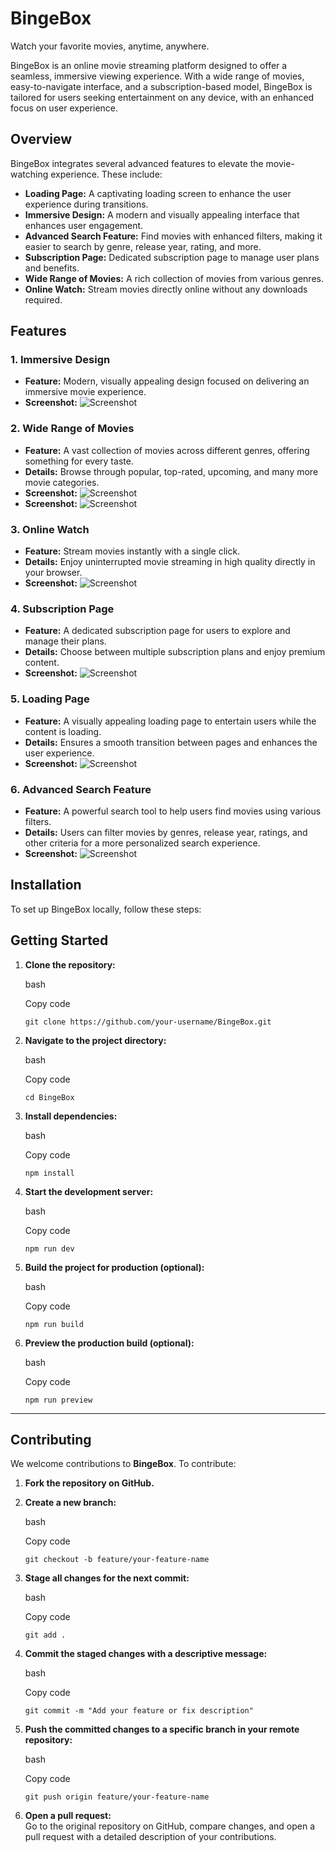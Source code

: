# BingeBox
Watch your favorite movies, anytime, anywhere.

BingeBox is an online movie streaming platform designed to offer a seamless, immersive viewing experience. With a wide range of movies, easy-to-navigate interface, and a subscription-based model, BingeBox is tailored for users seeking entertainment on any device, with an enhanced focus on user experience.

## Overview
BingeBox integrates several advanced features to elevate the movie-watching experience. These include:

- **Loading Page:** A captivating loading screen to enhance the user experience during transitions.
- **Immersive Design:** A modern and visually appealing interface that enhances user engagement.
- **Advanced Search Feature:** Find movies with enhanced filters, making it easier to search by genre, release year, rating, and more.
- **Subscription Page:** Dedicated subscription page to manage user plans and benefits.
- **Wide Range of Movies:** A rich collection of movies from various genres.
- **Online Watch:** Stream movies directly online without any downloads required.

## Features

### 1. Immersive Design
- **Feature:** Modern, visually appealing design focused on delivering an immersive movie experience.
- **Screenshot:** ![Screenshot](./public/readmeBinge.png)


### 2. Wide Range of Movies
- **Feature:** A vast collection of movies across different genres, offering something for every taste.
- **Details:** Browse through popular, top-rated, upcoming, and many more movie categories.
- **Screenshot:** ![Screenshot](./public/readme1.png)
- **Screenshot:** ![Screenshot](./public/readme2.png)

### 3. Online Watch
- **Feature:** Stream movies instantly with a single click.
- **Details:** Enjoy uninterrupted movie streaming in high quality directly in your browser.
- **Screenshot:** ![Screenshot](./public/readme6.png)

### 4. Subscription Page
- **Feature:** A dedicated subscription page for users to explore and manage their plans.
- **Details:** Choose between multiple subscription plans and enjoy premium content.
- **Screenshot:** ![Screenshot](./public/readme4.png)

### 5. Loading Page
- **Feature:** A visually appealing loading page to entertain users while the content is loading.
- **Details:** Ensures a smooth transition between pages and enhances the user experience.
- **Screenshot:** ![Screenshot](./public/readme7.png)

### 6. Advanced Search Feature
- **Feature:** A powerful search tool to help users find movies using various filters.
- **Details:** Users can filter movies by genres, release year, ratings, and other criteria for a more personalized search experience.
- **Screenshot:** ![Screenshot](./public/readme5.png)

## Installation
To set up BingeBox locally, follow these steps:

Getting Started
---------------

1.  **Clone the repository:**

    bash

    Copy code

    `git clone https://github.com/your-username/BingeBox.git`

2.  **Navigate to the project directory:**

    bash

    Copy code

    `cd BingeBox`

3.  **Install dependencies:**

    bash

    Copy code

    `npm install`

4.  **Start the development server:**

    bash

    Copy code

    `npm run dev`

5.  **Build the project for production (optional):**

    bash

    Copy code

    `npm run build`

6.  **Preview the production build (optional):**

    bash

    Copy code

    `npm run preview`

* * * * *

Contributing
------------

We welcome contributions to **BingeBox**. To contribute:

1.  **Fork the repository on GitHub.**

2.  **Create a new branch:**

    bash

    Copy code

    `git checkout -b feature/your-feature-name`

3.  **Stage all changes for the next commit:**

    bash

    Copy code

    `git add .`

4.  **Commit the staged changes with a descriptive message:**

    bash

    Copy code

    `git commit -m "Add your feature or fix description"`

5.  **Push the committed changes to a specific branch in your remote repository:**

    bash

    Copy code

    `git push origin feature/your-feature-name`

6.  **Open a pull request:**\
    Go to the original repository on GitHub, compare changes, and open a pull request with a detailed description of your contributions.